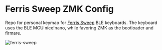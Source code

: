 # Ferris Sweep ZMK Config

Repo for personal keymap for [Ferris Sweep](https://github.com/davidphilipbarr/Sweep) BLE keyboards. 
The keyboard uses the BLE MCU nice!nano, while favoring ZMK as the bootloader and firmare.

![ferris-sweep](https://user-images.githubusercontent.com/12400487/185109525-fa7cfa33-33b6-4948-a389-c4cc0741e1d1.jpeg)
